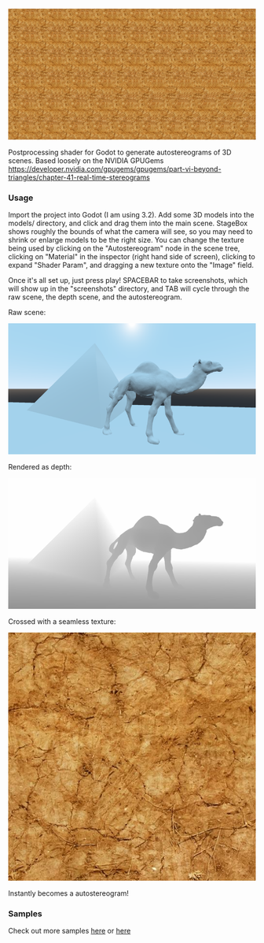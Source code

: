 ![It's a little dry](samples/egypt.png)

Postprocessing shader for Godot to generate autostereograms of 3D scenes. Based loosely on the NVIDIA GPUGems https://developer.nvidia.com/gpugems/gpugems/part-vi-beyond-triangles/chapter-41-real-time-stereograms

### Usage

Import the project into Godot (I am using 3.2). Add some 3D models into the models/ directory, and click and drag them into the main scene. StageBox shows roughly the bounds of what the camera will see, so you may need to shrink or enlarge models to be the right size. You can change the texture being used by clicking on the "Autostereogram" node in the scene tree, clicking on "Material" in the inspector (right hand side of screen), clicking to expand "Shader Param", and dragging a new texture onto the "Image" field.

Once it's all set up, just press play! SPACEBAR to take screenshots, which will show up in the "screenshots" directory, and TAB will cycle through the raw scene, the depth scene, and the autostereogram.

Raw scene:

![Raw scene](samples/egypt_scene.png)

Rendered as depth:

![Depth scene](samples/egypt_solution.png)

Crossed with a seamless texture:

![Texture](textures/ground_dry_d.jpg)

Instantly becomes a autostereogram!

### Samples

Check out more samples [here](https://github.com/voxibit/godot-autostereogram/tree/main/models) or [here](https://imgur.com/gallery/FempJmU)


